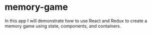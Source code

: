 # memory-game
In this app I will demonstrate how to use React and Redux to create a memory game using state, components, and containers.
